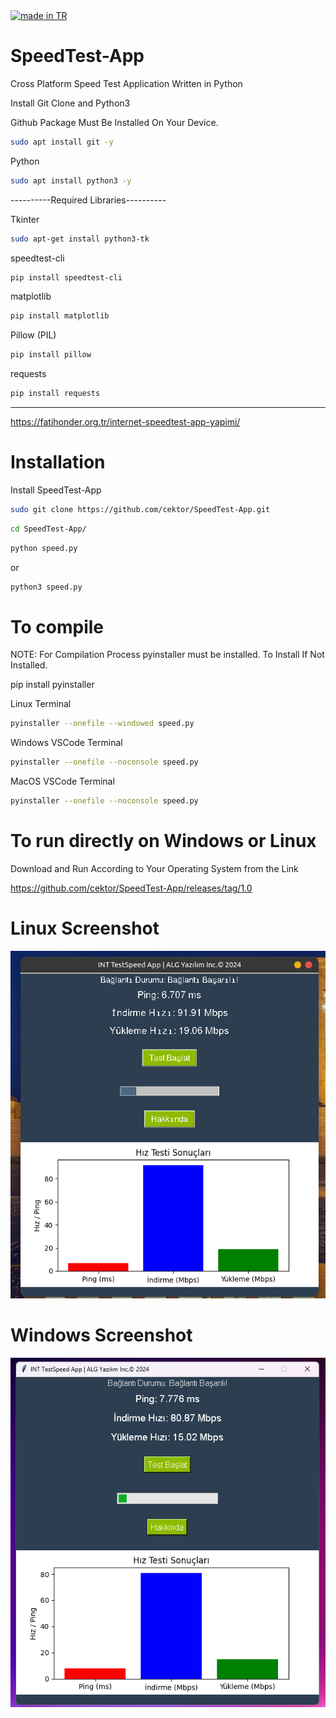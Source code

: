 <a href="#">
    <img src="https://raw.githubusercontent.com/pedromxavier/flag-badges/main/badges/TR.svg" alt="made in TR">
</a>

# SpeedTest-App
Cross Platform Speed Test Application Written in Python 

Install Git Clone and Python3

Github Package Must Be Installed On Your Device.
```bash
sudo apt install git -y
```
Python
```bash
sudo apt install python3 -y
```
----------Required Libraries----------

Tkinter
```bash
sudo apt-get install python3-tk
```

speedtest-cli
```bash
pip install speedtest-cli
```
matplotlib 
```bash
pip install matplotlib
```
Pillow (PIL)
```bash
pip install pillow
```

requests
```bash
pip install requests
```



----------------------------------
https://fatihonder.org.tr/internet-speedtest-app-yapimi/

# Installation
Install SpeedTest-App


```bash
sudo git clone https://github.com/cektor/SpeedTest-App.git
```
```bash
cd SpeedTest-App/
```

```bash
python speed.py
```
or

```bash
python3 speed.py

```

# To compile

NOTE: For Compilation Process pyinstaller must be installed. To Install If Not Installed.

pip install pyinstaller 

Linux Terminal 
```bash
pyinstaller --onefile --windowed speed.py
```

Windows VSCode Terminal 
```bash
pyinstaller --onefile --noconsole speed.py
```

MacOS VSCode Terminal 
```bash
pyinstaller --onefile --noconsole speed.py
```

# To run directly on Windows or Linux
Download and Run According to Your Operating System from the Link

https://github.com/cektor/SpeedTest-App/releases/tag/1.0


# Linux Screenshot

![app](speed-linux.png) 

# Windows Screenshot

![app](speed-windows.png) 

